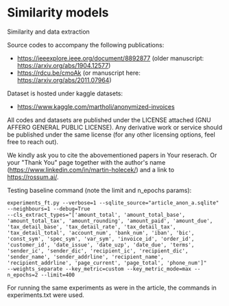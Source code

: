# Similarity models
Similarity and data extraction

Source codes to accompany the following publications:
- https://ieeexplore.ieee.org/document/8892877 (older manuscript: https://arxiv.org/abs/1904.12577)
- https://rdcu.be/cmoAk (or manuscript here: https://arxiv.org/abs/2011.07964) 

Dataset is hosted under kaggle datasets:
- https://www.kaggle.com/martholi/anonymized-invoices

All codes and datasets are published under the LICENSE attached (GNU AFFERO GENERAL PUBLIC LICENSE).
Any derivative work or service should be published under the same license (for any other licensing options, feel free to reach out).

We kindly ask you to cite the abovementioned papers in Your reserach. Or your "Thank You" page 
together with the author's name (https://www.linkedin.com/in/martin-holecek/) and a link to https://rossum.ai/.

Testing baseline command (note the limit and n_epochs params):
```
experiments_ft.py --verbose=1 --sqlite_source="article_anon_a.sqlite" --neighbours=1 --debug=True
--cls_extract_types="['amount_total', 'amount_total_base', 'amount_total_tax', 'amount_rounding', 'amount_paid', 'amount_due', 'tax_detail_base', 'tax_detail_rate', 'tax_detail_tax', 'tax_detail_total', 'account_num', 'bank_num', 'iban', 'bic', 'const_sym', 'spec_sym', 'var_sym', 'invoice_id', 'order_id', 'customer_id', 'date_issue', 'date_uzp', 'date_due', 'terms', 'sender_ic', 'sender_dic', 'recipient_ic', 'recipient_dic', 'sender_name', 'sender_addrline', 'recipient_name', 'recipient_addrline', 'page_current', 'page_total', 'phone_num']"
--weights_separate --key_metric=custom --key_metric_mode=max --n_epochs=2 --limit=400
```

For running the same experiments as were in the article, the commands in experiments.txt were used.

